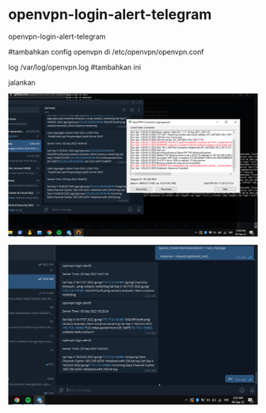 # openvpn-login-alert-telegram
openvpn-login-alert-telegram


#tambahkan config openvpn di /etc/openvpn/openvpn.conf

log /var/log/openvpn.log #tambahkan ini

jalankan


![image](https://github.com/agungsoboru/openvpn-alert-telegram/blob/main/Screenshot%20(71).png)

![image](https://github.com/agungsoboru/openvpn-alert-telegram/blob/main/Capture.PNG)
